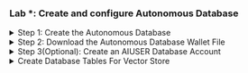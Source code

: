 ### Lab *: Create and configure Autonomous Database
<details>
<summary>Step 1: Create the Autonomous Database</summary>	
1. Log in to your OCI console.    
2. Open the main "hamburger" menu in the top left corner of the Console. Select "Oracle Database" and then click "Autonomous Database."    
&nbsp;&nbsp;&nbsp;&nbsp; \<image:adb1.png>    
3. Select the correct compartment from the "List Scope"→"Compartment" on the left side of the page, and then click the "Create Autonomous Database" button.    
&nbsp;&nbsp;&nbsp;&nbsp; \<image:adb2.png>    
4. Change the "Display name" and "Database name" to "LiveLabVS" and choose the "Transaction Processing" workload. Everything else can remain as the default.    
&nbsp;&nbsp;&nbsp;&nbsp; \<image:adb3.png>    
5. Make sure the database version is "23ai". Everything else can remain as the default.    
&nbsp;&nbsp;&nbsp;&nbsp; \<image:adb4.png>    
6. Enter an administrator password. For this lab, we will use "<b>Livelabpassword1!</b>".    
&nbsp;&nbsp;&nbsp;&nbsp; \<image:adb5.png>    
7. Leave everything else as the default, and click the "Create Autonomous Database" button.    
8. Wait while the database is fully provisioned. Once the "ADW" icon turns from orange to green, and the word "AVAILABLE" appears under it, the database is ready.    
&nbsp;&nbsp;&nbsp;&nbsp; \<image:adb6.png>    
</details>

<details>
<summary>Step 2: Download the Autonomous Database Wallet File</summary>    
1. Once the database is ready, click the "Database connection" button on the database details page.    
&nbsp;&nbsp;&nbsp;&nbsp; \<image:adb7.png>    
2. Leave "Wallet Type" as "Instance wallet" and click the "Download wallet" button. Enter a password for the wallet. For this lab, we will be using "<b>Livelabpassword1!</b>". Click the "Download" button.    
&nbsp;&nbsp;&nbsp;&nbsp; \<image:adb8.png> <image:adb9.png>    
3. Close the database connection page
</details>

<details>
<summary>Step 3(Optional): Create an AIUSER Database Account</summary>    
1. From the database details page, click the "Database actions" dropdown button and select "Database Users".    
&nbsp;&nbsp;&nbsp;&nbsp; \<image:adb10.png>    
2. Click the "Create User" button on the right side of the page.    
&nbsp;&nbsp;&nbsp;&nbsp; \<image:adb11.png>    
3. Enter the following details for the user:    
&nbsp;&nbsp;&nbsp;&nbsp;a. Username: <b>AIUSER</b>    
&nbsp;&nbsp;&nbsp;&nbsp;b. Quota on tablespace DATA: <b>UNLIMITED</b>    
&nbsp;&nbsp;&nbsp;&nbsp;c. Password: <b>Livelabpassword1!</b>    
&nbsp;&nbsp;&nbsp;&nbsp;Enable the slider for "Web Access"    
&nbsp;&nbsp;&nbsp;&nbsp; \<image:adb12.png>    
4. Click the "ADMIN" profile button in the top right of the page, and select "Sign Out".    
&nbsp;&nbsp;&nbsp;&nbsp; \<image:adb13.png>    
5. Enter the credentials for the user account you just created. In this lab we use the following:    
&nbsp;&nbsp;&nbsp;&nbsp;a. Username: <b>AIUSER</b>    
&nbsp;&nbsp;&nbsp;&nbsp;b. Password: <b>Livelabpassword1!</b>    
6. Select the "Development" tab and select "SQL" from the list. Click the "Open" button.    
&nbsp;&nbsp;&nbsp;&nbsp; \<image:adb14.png>    
</details>

<details>
<summary>Create Database Tables For Vector Store</summary>    
<b>If you did Step 3, skip to number 3 below:</b>    
1. From the database details page, click the "Database actions" dropdown button and select "SQL".    
&nbsp;&nbsp;&nbsp;&nbsp; \<image:adb15.png>    
2. Select the "Development" tab and select "SQL" from the list. Click the "Open" button.    
&nbsp;&nbsp;&nbsp;&nbsp; \<image:adb16.png>    
3. Copy and paste the SQL code from the create_tables.sql file into the SQL worksheet and click the "Run Script" button (or press F5).    
&nbsp;&nbsp;&nbsp;&nbsp; \<image:adb17.png>    
```sql
create table BOOKS
("ID" NUMBER NOT NULL,
"NAME" VARCHAR2(100) NOT NULL,
PRIMARY KEY ("ID") 
);
 
create table CHUNKS
("ID" VARCHAR2(64) NOT NULL,
"CHUNK" CLOB,
"VEC" VECTOR(1024, FLOAT64),
"PAGE_NUM" VARCHAR2(10),
"BOOK_ID" NUMBER,
PRIMARY KEY ("ID"),
CONSTRAINT fk_book
        FOREIGN KEY (BOOK_ID)
        REFERENCES BOOKS (ID)
);
```
</details>
